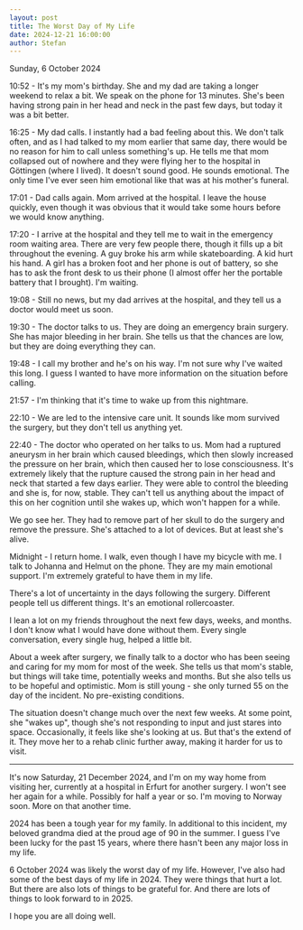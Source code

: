 ```yaml
---
layout: post
title: The Worst Day of My Life
date: 2024-12-21 16:00:00
author: Stefan
---
```


Sunday, 6 October 2024

10:52 - It's my mom's birthday. She and my dad are taking a longer weekend to relax a bit. We speak on the phone for 13 minutes. She's been having strong pain in her head and neck in the past few days, but today it was a bit better.

16:25 - My dad calls. I instantly had a bad feeling about this. We don't talk often, and as I had talked to my mom earlier that same day, there would be no reason for him to call unless something's up. He tells me that mom collapsed out of nowhere and they were flying her to the hospital in Göttingen (where I lived). It doesn't sound good. He sounds emotional. The only time I've ever seen him emotional like that was at his mother's funeral.

17:01 - Dad calls again. Mom arrived at the hospital. I leave the house quickly, even though it was obvious that it would take some hours before we would know anything.

17:20 - I arrive at the hospital and they tell me to wait in the emergency room waiting area. There are very few people there, though it fills up a bit throughout the evening. A guy broke his arm while skateboarding. A kid hurt his hand. A girl has a broken foot and her phone is out of battery, so she has to ask the front desk to us their phone (I almost offer her the portable battery that I brought). I'm waiting.

19:08 - Still no news, but my dad arrives at the hospital, and they tell us a doctor would meet us soon.

19:30 - The doctor talks to us. They are doing an emergency brain surgery. She has major bleeding in her brain. She tells us that the chances are low, but they are doing everything they can.

19:48 - I call my brother and he's on his way. I'm not sure why I've waited this long. I guess I wanted to have more information on the situation before calling.

21:57 - I'm thinking that it's time to wake up from this nightmare.

22:10 - We are led to the intensive care unit. It sounds like mom survived the surgery, but they don't tell us anything yet.

22:40 - The doctor who operated on her talks to us. Mom had a ruptured aneurysm in her brain which caused bleedings, which then slowly increased the pressure on her brain, which then caused her to lose consciousness. It's extremely likely that the rupture caused the strong pain in her head and neck that started a few days earlier. They were able to control the bleeding and she is, for now, stable. They can't tell us anything about the impact of this on her cognition until she wakes up, which won't happen for a while.

We go see her. They had to remove part of her skull to do the surgery and remove the pressure. She's attached to a lot of devices. But at least she's alive.

Midnight - I return home. I walk, even though I have my bicycle with me. I talk to Johanna and Helmut on the phone. They are my main emotional support. I'm extremely grateful to have them in my life.

There's a lot of uncertainty in the days following the surgery. Different people tell us different things. It's an emotional rollercoaster.

I lean a lot on my friends throughout the next few days, weeks, and months. I don't know what I would have done without them. Every single conversation, every single hug, helped a little bit.

About a week after surgery, we finally talk to a doctor who has been seeing and caring for my mom for most of the week. She tells us that mom's stable, but things will take time, potentially weeks and months. But she also tells us to be hopeful and optimistic. Mom is still young - she only turned 55 on the day of the incident. No pre-existing conditions.

The situation doesn't change much over the next few weeks. At some point, she "wakes up", though she's not responding to input and just stares into space. Occasionally, it feels like she's looking at us. But that's the extend of it. They move her to a rehab clinic further away, making it harder for us to visit.

---

It's now Saturday, 21 December 2024, and I'm on my way home from visiting her, currently at a hospital in Erfurt for another surgery. I won't see her again for a while. Possibly for half a year or so. I'm moving to Norway soon. More on that another time.

2024 has been a tough year for my family. In additional to this incident, my beloved grandma died at the proud age of 90 in the summer. I guess I've been lucky for the past 15 years, where there hasn't been any major loss in my life.

6 October 2024 was likely the worst day of my life. However, I've also had some of the best days of my life in 2024. They were things that hurt a lot. But there are also lots of things to be grateful for. And there are lots of things to look forward to in 2025.

I hope you are all doing well.
